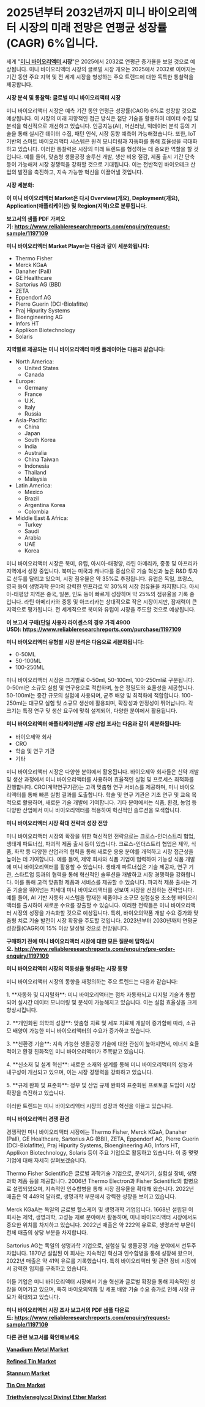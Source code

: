 <p><h1>2025년부터 2032년까지 미니 바이오리액터 시장의 미래 전망은 연평균 성장률(CAGR) 6%입니다.</h1></p><p>세계 "<strong><a href="https://www.reliableresearchreports.com/mini-bioreactor-r1197109?utm_campaign=105&utm_medium=8&utm_source=Github&utm_content=ia&utm_term=30012025&utm_id=mini-bioreactor">미니 바이오리액터&nbsp;</a></strong><strong>시장</strong>"은 2025에서 2032로 연평균 증가율을 보일 것으로 예상됩니다. 미니 바이오리액터 시장의 글로벌 시장 개요는 2025에서 2032로 이어지는 기간 동안 주요 지역 및 전 세계 시장을 형성하는 주요 트렌드에 대한 독특한 통찰력을 제공합니다.</p>
<p><strong>시장 분석 및 통찰력: 글로벌 미니 바이오리액터 시장</strong></p>
<p><p>미니 바이오리액터 시장은 예측 기간 동안 연평균 성장률(CAGR) 6%로 성장할 것으로 예상됩니다. 이 시장의 미래 지향적인 접근 방식은 첨단 기술을 활용하여 데이터 수집 및 분석을 혁신적으로 개선하고 있습니다. 인공지능(AI), 머신러닝, 빅데이터 분석 등의 기술을 통해 실시간 데이터 수집, 패턴 인식, 시장 동향 예측이 가능해졌습니다. 또한, IoT 기반의 스마트 바이오리액터 시스템은 원격 모니터링과 자동화를 통해 효율성을 극대화하고 있습니다. 이러한 통찰력은 시장의 미래 트렌드를 형성하는 데 중요한 역할을 할 것입니다. 예를 들어, 맞춤형 생물공정 솔루션 개발, 생산 비용 절감, 제품 출시 기간 단축 등이 가능해져 시장 경쟁력을 강화할 것으로 기대됩니다. 이는 전반적인 바이오테크 산업의 발전을 촉진하고, 지속 가능한 혁신을 이끌어낼 것입니다.</p><a href="%7CAUTHORITHY_DOMAIN_URL%7C?utm_campaign=105&utm_medium=8&utm_source=Github&utm_content=ia&utm_term=30012025&utm_id=mini-bioreactor"></a></p>
<p><strong>시장 세분화:</strong></p>
<p><strong>이 미니 바이오리액터 Market은 다시 Overview(개요), Deployment(개요), Application(애플리케이션) 및 Region(지역)으로 분류됩니다.</strong></p>
<p><strong>보고서의 샘플 PDF 가져오기:&nbsp;<a href="https://www.reliableresearchreports.com/enquiry/request-sample/1197109?utm_campaign=105&utm_medium=8&utm_source=Github&utm_content=ia&utm_term=30012025&utm_id=mini-bioreactor">https://www.reliableresearchreports.com/enquiry/request-sample/1197109</a></strong><strong></strong></p>
<p><strong>미니 바이오리액터 Market Player는 다음과 같이 세분화됩니다:</strong></p>
<p><ul><li>Thermo Fisher</li><li>Merck KGaA</li><li>Danaher (Pall)</li><li>GE Healthcare</li><li>Sartorius AG (BBI)</li><li>ZETA</li><li>Eppendorf AG</li><li>Pierre Guerin (DCI-Biolafitte)</li><li>Praj Hipurity Systems</li><li>Bioengineering AG</li><li>Infors HT</li><li>Applikon Biotechnology</li><li>Solaris</li></ul></p>
<p><strong>지역별로 제공되는 미니 바이오리액터 마켓 플레이어는 다음과 같습니다:</strong></p>
<p><ul>
    <li>
        North America:
        <ul>
            <li>United States</li>
            <li>Canada</li>
        </ul>
    </li>
    <li>
        Europe:
        <ul>
            <li>Germany</li>
            <li>France</li>
            <li>U.K.</li>
            <li>Italy</li>
            <li>Russia</li>
        </ul>
    </li>
    <li>
        Asia-Pacific:
        <ul>
            <li>China</li>
            <li>Japan</li>
            <li>South Korea</li>
            <li>India</li>
            <li>Australia</li>
            <li>China Taiwan</li>
            <li>Indonesia</li>
            <li>Thailand</li>
            <li>Malaysia</li>
        </ul>
    </li>
    <li>
        Latin America:
        <ul>
            <li>Mexico</li>
            <li>Brazil</li>
            <li>Argentina Korea</li>
            <li>Colombia</li>
        </ul>
    </li>
    <li>
        Middle East & Africa:
        <ul>
            <li>Turkey</li>
            <li>Saudi</li>
            <li>Arabia</li>
            <li>UAE</li>
            <li>Korea</li>
        </ul>
    </li>
    </ul></p>
<p><p>미니 바이오리액터 시장은 북미, 유럽, 아시아-태평양, 라틴 아메리카, 중동 및 아프리카 지역에서 성장 중입니다. 북미는 미국과 캐나다를 중심으로 기술 혁신과 높은 R&D 투자로 선두를 달리고 있으며, 시장 점유율은 약 35%로 추정됩니다. 유럽은 독일, 프랑스, 영국 등이 생명과학 분야의 강력한 인프라로 약 30%의 시장 점유율을 차지합니다. 아시아-태평양 지역은 중국, 일본, 인도 등이 빠르게 성장하며 약 25%의 점유율을 기록 중입니다. 라틴 아메리카와 중동 및 아프리카는 상대적으로 작은 시장이지만, 잠재력이 큰 지역으로 평가됩니다. 전 세계적으로 북미와 유럽이 시장을 주도할 것으로 예상됩니다.</p></p>
<p><strong>이 보고서 구매(단일 사용자 라이센스의 경우 가격 4900 USD):&nbsp;<a href="https://www.reliableresearchreports.com/purchase/1197109?utm_campaign=105&utm_medium=8&utm_source=Github&utm_content=ia&utm_term=30012025&utm_id=mini-bioreactor">https://www.reliableresearchreports.com/purchase/1197109</a></strong></p>
<p><strong>미니 바이오리액터 유형별 시장 분석은 다음으로 세분화됩니다:</strong></p>
<p><ul><li>0-50ML</li><li>50-100ML</li><li>100-250ML</li></ul></p>
<p><p>미니 바이오리액터 시장은 크기별로 0-50ml, 50-100ml, 100-250ml로 구분됩니다. 0-50ml은 소규모 실험 및 연구용으로 적합하며, 높은 정밀도와 효율성을 제공합니다. 50-100ml는 중간 규모의 실험에 사용되며, 균주 배양 및 최적화에 적합합니다. 100-250ml는 대규모 실험 및 소규모 생산에 활용되며, 확장성과 안정성이 뛰어납니다. 각 크기는 특정 연구 및 생산 요구에 맞춰 설계되어, 다양한 분야에서 활용됩니다.</p></p>
<p><strong>미니 바이오리액터 애플리케이션별 시장 산업 조사는 다음과 같이 세분화됩니다:</strong></p>
<p><ul><li>바이오제약 회사</li><li>CRO</li><li>학술 및 연구 기관</li><li>기타</li></ul></p>
<p><p>미니 바이오리액터 시장은 다양한 분야에서 활용됩니다. 바이오제약 회사들은 신약 개발 및 생산 과정에서 미니 바이오리액터를 사용하여 효율적인 실험 및 프로세스 최적화를 진행합니다. CRO(계약연구기관)는 고객 맞춤형 연구 서비스를 제공하며, 미니 바이오리액터를 통해 빠른 실험 결과를 도출합니다. 학술 및 연구 기관은 기초 연구 및 교육 목적으로 활용하며, 새로운 기술 개발에 기여합니다. 기타 분야에서는 식품, 환경, 농업 등 다양한 산업에서 미니 바이오리액터를 적용하여 혁신적인 솔루션을 모색합니다.</p></p>
<p><strong>미니 바이오리액터 시장 확대 전략과 성장 전망</strong></p>
<p><p>미니 바이오리액터 시장의 확장을 위한 혁신적인 전략으로는 크로스-인더스트리 협업, 생태계 파트너십, 파괴적 제품 출시 등이 있습니다. 크로스-인더스트리 협업은 제약, 식품, 화학 등 다양한 산업과의 협력을 통해 새로운 응용 분야를 개척하고 시장 접근성을 높이는 데 기여합니다. 예를 들어, 제약 회사와 식품 기업이 협력하여 기능성 식품 개발에 미니 바이오리액터를 활용할 수 있습니다. 생태계 파트너십은 기술 제공자, 연구 기관, 스타트업 등과의 협력을 통해 혁신적인 솔루션을 개발하고 시장 경쟁력을 강화합니다. 이를 통해 고객 맞춤형 제품과 서비스를 제공할 수 있습니다. 파괴적 제품 출시는 기존 기술을 뛰어넘는 차세대 미니 바이오리액터를 선보여 시장을 선점하는 전략입니다. 예를 들어, AI 기반 자동화 시스템을 탑재한 제품이나 소규모 실험실용 초소형 바이오리액터를 출시하여 새로운 수요를 창출할 수 있습니다. 이러한 전략들은 미니 바이오리액터 시장의 성장을 가속화할 것으로 예상됩니다. 특히, 바이오의약품 개발 수요 증가와 맞춤형 치료 기술 발전이 시장 확장을 주도할 것입니다. 2023년부터 2030년까지 연평균 성장률(CAGR)이 15% 이상 달성될 것으로 전망됩니다.</p></p>
<p><strong>구매하기 전에 미니 바이오리액터 시장에 대한 모든 질문에 답하십시오.&nbsp;<a href="https://www.reliableresearchreports.com/enquiry/pre-order-enquiry/1197109?utm_campaign=105&utm_medium=8&utm_source=Github&utm_content=ia&utm_term=30012025&utm_id=mini-bioreactor">https://www.reliableresearchreports.com/enquiry/pre-order-enquiry/1197109</a></strong><strong></strong></p>
<p><strong>미니 바이오리액터 시장의 역동성을 형성하는 시장 동향</strong></p>
<p><p>미니 바이오리액터 시장의 동향을 재정의하는 주요 트렌드는 다음과 같습니다:</p><p>1. **자동화 및 디지털화**: 미니 바이오리액터는 점차 자동화되고 디지털 기술과 통합되어 실시간 데이터 모니터링 및 분석이 가능해지고 있습니다. 이는 실험 효율성을 크게 향상시킵니다.</p><p>2. **개인화된 의학의 성장**: 맞춤형 치료 및 세포 치료제 개발이 증가함에 따라, 소규모 배양이 가능한 미니 바이오리액터의 수요가 증가하고 있습니다.</p><p>3. **친환경 기술**: 지속 가능한 생물공정 기술에 대한 관심이 높아지면서, 에너지 효율적이고 환경 친화적인 미니 바이오리액터가 주목받고 있습니다.</p><p>4. **신소재 및 설계 혁신**: 새로운 소재와 설계를 통해 미니 바이오리액터의 성능과 내구성이 개선되고 있으며, 이는 시장 경쟁력을 강화하고 있습니다.</p><p>5. **규제 완화 및 표준화**: 정부 및 산업 규제 완화와 표준화된 프로토콜 도입이 시장 확장을 촉진하고 있습니다.</p><p>이러한 트렌드는 미니 바이오리액터 시장의 성장과 혁신을 이끌고 있습니다.</p></p>
<p><strong>미니 바이오리액터 경쟁 환경</strong></p>
<p><p>경쟁적인 미니 바이오리액터 시장에는 Thermo Fisher, Merck KGaA, Danaher (Pall), GE Healthcare, Sartorius AG (BBI), ZETA, Eppendorf AG, Pierre Guerin (DCI-Biolafitte), Praj Hipurity Systems, Bioengineering AG, Infors HT, Applikon Biotechnology, Solaris 등이 주요 기업으로 활동하고 있습니다. 이 중 몇몇 기업에 대해 자세히 살펴보겠습니다.</p><p>Thermo Fisher Scientific은 글로벌 과학기술 기업으로, 분석기기, 실험실 장비, 생명과학 제품 등을 제공합니다. 2006년 Thermo Electron과 Fisher Scientific의 합병으로 설립되었으며, 지속적인 인수합병을 통해 시장 점유율을 확대해 왔습니다. 2022년 매출은 약 449억 달러로, 생명과학 부문에서 강력한 성장을 보이고 있습니다.</p><p>Merck KGaA는 독일의 글로벌 헬스케어 및 생명과학 기업입니다. 1668년 설립된 이 회사는 제약, 생명과학, 고성능 재료 분야에서 활동하며, 미니 바이오리액터 시장에서도 중요한 위치를 차지하고 있습니다. 2022년 매출은 약 222억 유로로, 생명과학 부문이 전체 매출의 상당 부분을 차지합니다.</p><p>Sartorius AG는 독일의 생명과학 기업으로, 실험실 및 생물공정 기술 분야에서 선두주자입니다. 1870년 설립된 이 회사는 지속적인 혁신과 인수합병을 통해 성장해 왔으며, 2022년 매출은 약 41억 유로를 기록했습니다. 특히 바이오리액터 및 관련 장비 시장에서 강력한 입지를 구축하고 있습니다.</p><p>이들 기업은 미니 바이오리액터 시장에서 기술 혁신과 글로벌 확장을 통해 지속적인 성장을 이어가고 있으며, 특히 바이오의약품 및 세포 배양 기술 수요 증가로 인해 시장 규모가 확대되고 있습니다.</p></p>
<p><strong>미니 바이오리액터 시장 조사 보고서의 PDF 샘플 다운로드:&nbsp;<a href="https://www.reliableresearchreports.com/enquiry/request-sample/1197109?utm_campaign=105&utm_medium=8&utm_source=Github&utm_content=ia&utm_term=30012025&utm_id=mini-bioreactor">https://www.reliableresearchreports.com/enquiry/request-sample/1197109</a></strong></p>
<p><strong></strong></p>
<p><strong></strong></p>
<p><strong></strong></p>
<p><strong></strong></p>
<p><strong>다른 관련 보고서를 확인해보세요</strong></p>
<p><strong><p><a href="https://github.com/balapopepi/Market-Research-Report-List-1/blob/main/vanadium-metal-market.md?utm_campaign=105&utm_medium=8&utm_source=Github&utm_content=ia&utm_term=30012025&utm_id=mini-bioreactor">Vanadium Metal Market</a></p><p><a href="https://github.com/namvartiffer/Market-Research-Report-List-1/blob/main/refined-tin-market.md?utm_campaign=105&utm_medium=8&utm_source=Github&utm_content=ia&utm_term=30012025&utm_id=mini-bioreactor">Refined Tin Market</a></p><p><a href="https://github.com/lynlynyusay/Market-Research-Report-List-1/blob/main/stannum-market.md?utm_campaign=105&utm_medium=8&utm_source=Github&utm_content=ia&utm_term=30012025&utm_id=mini-bioreactor">Stannum Market</a></p><p><a href="https://github.com/ashepherd82/Market-Research-Report-List-6/blob/main/tin-ore-market.md?utm_campaign=105&utm_medium=8&utm_source=Github&utm_content=ia&utm_term=30012025&utm_id=mini-bioreactor">Tin Ore Market</a></p><p><a href="https://github.com/tashipmhuiri/Market-Research-Report-List-1/blob/main/triethyleneglycol-divinyl-ether-market.md?utm_campaign=105&utm_medium=8&utm_source=Github&utm_content=ia&utm_term=30012025&utm_id=mini-bioreactor">Triethyleneglycol Divinyl Ether Market</a></p></strong></p>